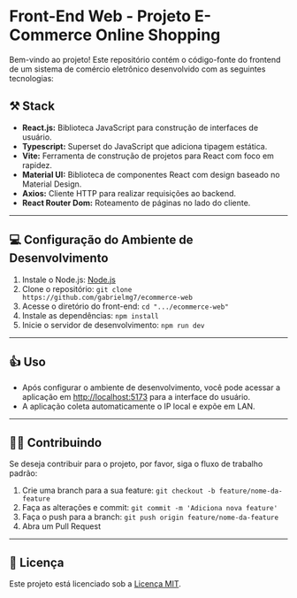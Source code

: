 # Front-End Web - Projeto E-Commerce Online Shopping

Bem-vindo ao projeto! Este repositório contém o código-fonte do frontend de um sistema de comércio eletrônico desenvolvido com as seguintes tecnologias:

## ⚒ Stack

- **React.js:** Biblioteca JavaScript para construção de interfaces de usuário.
- **Typescript:** Superset do JavaScript que adiciona tipagem estática.
- **Vite:** Ferramenta de construção de projetos para React com foco em rapidez.
- **Material UI:** Biblioteca de componentes React com design baseado no Material Design.
- **Axios:** Cliente HTTP para realizar requisições ao backend.
- **React Router Dom:** Roteamento de páginas no lado do cliente.

---

## 💻 Configuração do Ambiente de Desenvolvimento

1. Instale o Node.js: [Node.js](https://nodejs.org/)
2. Clone o repositório: `git clone https://github.com/gabrielmg7/ecommerce-web`
3. Acesse o diretório do front-end: `cd ".../ecommerce-web"`
4. Instale as dependências: `npm install`
5. Inicie o servidor de desenvolvimento: `npm run dev`

---

## 👍 Uso

- Após configurar o ambiente de desenvolvimento, você pode acessar a aplicação em [http://localhost:5173](http://seu-ip:5173) para a interface do usuário. 
- A aplicação coleta automaticamente o IP local e expõe em LAN.

---

## 👩‍💻 Contribuindo

Se deseja contribuir para o projeto, por favor, siga o fluxo de trabalho padrão:

1. Crie uma branch para a sua feature: `git checkout -b feature/nome-da-feature`
2. Faça as alterações e commit: `git commit -m 'Adiciona nova feature'`
3. Faça o push para a branch: `git push origin feature/nome-da-feature`
4. Abra um Pull Request

---

## 📃 Licença

Este projeto está licenciado sob a [Licença MIT](LICENSE).

